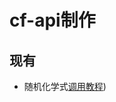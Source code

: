 # cf-api制作
## 现有
- 随机化学式[调用教程](https://github.com/Lcyys666/cf-api-interface/tree/main/ChemEquationRandomAPI))
